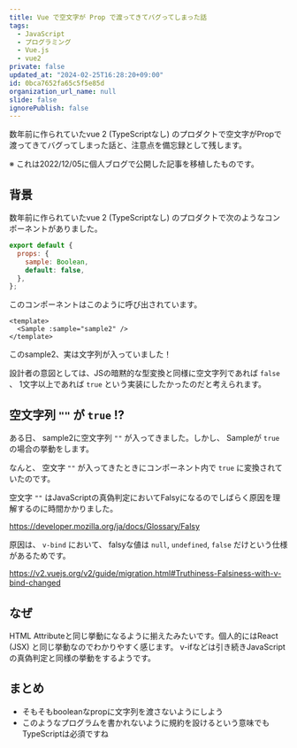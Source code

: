 ```yaml
---
title: Vue で空文字が Prop で渡ってきてバグってしまった話
tags:
  - JavaScript
  - プログラミング
  - Vue.js
  - vue2
private: false
updated_at: "2024-02-25T16:28:20+09:00"
id: 0bca7652fa65c5f5e85d
organization_url_name: null
slide: false
ignorePublish: false
---
```


数年前に作られていたvue 2 (TypeScriptなし) のプロダクトで空文字がPropで渡ってきてバグってしまった話と、注意点を備忘録として残します。

※ これは2022/12/05に個人ブログで公開した記事を移植したものです。

## 背景

数年前に作られていたvue 2 (TypeScriptなし) のプロダクトで次のようなコンポーネントがありました。

```js
export default {
  props: {
    sample: Boolean,
    default: false,
  },
};
```

このコンポーネントはこのように呼び出されています。

```vue
<template>
  <Sample :sample="sample2" />
</template>
```

このsample2、実は文字列が入っていました！

設計者の意図としては、JSの暗黙的な型変換と同様に空文字列であれば `false` 、 1文字以上であれば `true` という実装にしたかったのだと考えられます。

## 空文字列 `""` が `true` !?

ある日、 sample2に空文字列 `""` が入ってきました。しかし、 Sampleが `true` の場合の挙動をします。

なんと、 空文字 `""` が入ってきたときにコンポーネント内で `true` に変換されていたのです。

空文字 `""` はJavaScriptの真偽判定においてFalsyになるのでしばらく原因を理解するのに時間かかりました。

https://developer.mozilla.org/ja/docs/Glossary/Falsy

原因は、 `v-bind` において、 falsyな値は `null`, `undefined`, `false` だけという仕様があるためです。

https://v2.vuejs.org/v2/guide/migration.html#Truthiness-Falsiness-with-v-bind-changed

## なぜ

HTML Attributeと同じ挙動になるように揃えたみたいです。個人的にはReact (JSX) と同じ挙動なのでわかりやすく感じます。 v-ifなどは引き続きJavaScriptの真偽判定と同様の挙動をするようです。

## まとめ

- そもそもbooleanなpropに文字列を渡さないようにしよう
- このようなプログラムを書かれないように規約を設けるという意味でもTypeScriptは必須ですね
